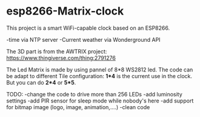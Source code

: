 # esp8266-Matrix-clock
This project is a smart WiFi-capable clock based on an ESP8266.

-time via NTP server 
-Current weather via Wonderground API

The 3D part is from the AWTRIX project:
https://www.thingiverse.com/thing:2791276

The Led Matrix is made by using pannel of 8\*8 WS2812 led. The code can be adapt to different Tile configuration: **1\*4** is the current use in the clock. But you can do **2\*4** or **5*5**.

TODO:
-change the code to drive more than 256 LEDs
-add luminosity settings
-add PIR sensor for sleep mode while nobody's here
-add support for bitmap image (logo, image, animation,....)
-clean code
